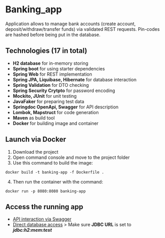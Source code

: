 # Banking_app

Application allows to manage bank accounts (create account, deposit/withdraw/transfer funds) via validated REST requests.
Pin-codes are hashed before being put in the database.

## Technologies (17 in total)
- **H2 database** for in-memory storing
- **Spring boot** for using starter dependencies
- **Spring Web** for REST implementation
- **Spring JPA, Liquibase, Hibernate** for database interaction
- **Spring Validation** for DTO checking
- **Spring Security Crytpto** for password encoding
- **Mockito, JUnit** for unit testing
- **JavaFaker** for preparing test data
- **Springdoc OpenApi, Swagger** for API description 
- **Lombok, Mapstruct** for code generation
- **Maven** as build tool
- **Docker** for building image and container

## Launch via Docker
  1) Download the project
  2) Open command console and move to the project folder
  3) Use this command to build the image:
```
docker build -t banking-app -f Dockerfile .
```
  4) Then run the container with the command:
```
docker run -p 8080:8080 banking-app
```
## Access the running app
- [API interaction via Swagger](http://localhost:8080/swagger-ui/index.html#/)
- [Direct database access](http://localhost:8080/h2-console/login.jsp?jsessionid=439f71ba29cf6816a3a01b22194cd606) > Make sure **JDBC URL** is set to ***jdbc:h2:mem:test***
